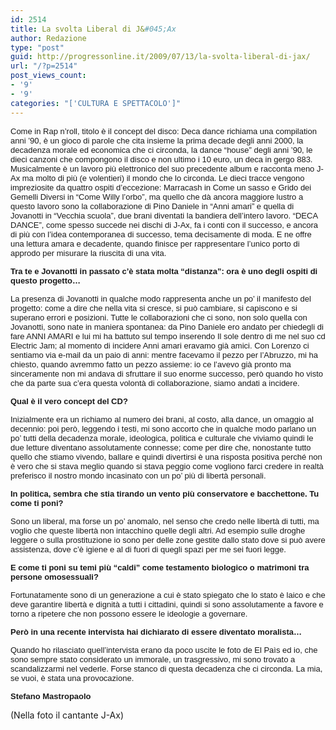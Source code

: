 ```yaml
---
id: 2514
title: La svolta Liberal di J&#045;Ax
author: Redazione
type: "post"
guid: http://progressonline.it/2009/07/13/la-svolta-liberal-di-jax/
url: "/?p=2514"
post_views_count:
- '9'
- '9'
categories: "['CULTURA E SPETTACOLO']"
---
```


<font face="Tahoma, sans-serif"><font size="2">Come in Rap n’roll, titolo è il concept del disco: Deca dance richiama una compilation anni ’90, è un gioco di parole che cita insieme la prima decade degli anni 2000, la decadenza morale ed economica che ci circonda, la dance “house” degli anni ’90, le dieci canzoni che compongono il disco e non ultimo i 10 euro, un deca in gergo 883. Musicalmente è un lavoro più elettronico del suo precedente album e racconta meno J-Ax ma molto di più (e volentieri) il mondo che lo circonda. Le dieci tracce vengono impreziosite da quattro ospiti d’eccezione: Marracash in Come un sasso e Grido dei Gemelli Diversi in “Come Willy l’orbo”, ma quello che dà ancora maggiore lustro a questo lavoro sono la collaborazione di Pino Daniele in “Anni amari” e quella di Jovanotti in “Vecchia scuola”, due brani diventati la bandiera dell’intero lavoro. “DECA DANCE”, come spesso succede nei dischi di J-Ax, fa i conti con il successo, e ancora di più con l’idea contemporanea di successo, tema decisamente di moda. E ne offre una lettura amara e decadente, quando finisce per rappresentare l’unico porto di approdo per misurare la riuscita di una vita.</font></font>

<font face="Tahoma, sans-serif"><font size="2">**Tra te e Jovanotti in passato c’è stata molta “distanza”: ora è uno degli ospiti di questo progetto…**</font></font>

<font face="Tahoma, sans-serif"><font size="2"><span style="font-weight: normal">La presenza di Jovanotti in qualche modo rappresenta anche un po’ il manifesto del progetto: come a dire che nella vita si cresce, si può cambiare, si capiscono e si superano errori e posizioni. Tutte le collaborazioni che ci sono, non solo quella con Jovanotti, sono nate in maniera spontanea: da Pino Daniele ero andato per chiedegli di fare ANNI AMARI e lui mi ha battuto sul tempo inserendo </span></font></font>**<font face="Tahoma, sans-serif"><font size="2"><span style="font-weight: normal">Il sole dentro di me</span></font></font>**<font face="Tahoma, sans-serif"><font size="2"><span style="font-weight: normal"> nel suo cd Electric Jam; al momento di incidere Anni amari eravamo già amici. Con Lorenzo ci sentiamo via e-mail da un paio di anni: mentre facevamo il pezzo per l’Abruzzo, mi ha chiesto, quando avremmo fatto un pezzo assieme: io ce l’avevo già pronto ma sinceramente non mi andava di sfruttare il suo enorme successo, però quando ho visto che da parte sua c’era questa volontà di collaborazione, siamo andati a incidere.</span></font></font>

<font face="Tahoma, sans-serif"><font size="2"><span style="font-weight: normal">**Qual è il vero concept del CD?**</span></font></font>

<font face="Tahoma, sans-serif"><font size="2">Inizialmente era un richiamo al numero dei brani, al costo, alla dance, un omaggio al decennio: poi però, leggendo i testi, mi sono accorto che in qualche modo parlano un po’ tutti della decadenza morale, ideologica, politica e culturale che viviamo quindi le due letture diventano assolutamente connesse; come per dire che, nonostante tutto quello che stiamo vivendo, ballare e quindi divertirsi è una risposta positiva perché non è vero che si stava meglio quando si stava peggio come vogliono farci credere in realtà preferisco il nostro mondo incasinato con un po’ più di libertà personali.</font></font>

<font face="Tahoma, sans-serif"><font size="2">**In politica, sembra che stia tirando un vento più conservatore e bacchettone. Tu come ti poni?**</font></font>

<font face="Tahoma, sans-serif"><font size="2">Sono un liberal, ma forse un po’ anomalo, nel senso che credo nelle libertà di tutti, ma voglio che queste libertà non intacchino quelle degli altri. Ad esempio sulle droghe leggere o sulla prostituzione io sono per delle zone gestite dallo stato dove si può avere assistenza, dove c’è igiene e al di fuori di quegli spazi per me sei fuori legge. </font></font>

<font face="Tahoma, sans-serif"><font size="2">**E come ti poni su temi più “caldi” come testamento biologico o matrimoni tra persone omosessuali?** </font></font>

<font face="Tahoma, sans-serif"><font size="2">Fortunatamente sono di un generazione a cui è stato spiegato che lo stato è laico e che deve garantire libertà e dignità a tutti i cittadini, quindi si sono assolutamente a favore e torno a ripetere che non possono essere le ideologie a governare.</font></font>

<font face="Tahoma, sans-serif"><font size="2">**Però in una recente intervista hai dichiarato di essere diventato moralista…**</font></font>

<font face="Tahoma, sans-serif"><font size="2">Quando ho rilasciato quell’intervista erano da poco uscite le foto de El Paìs ed io, che sono sempre stato considerato un immorale, un trasgressivo, mi sono trovato a scandalizzarmi nel vederle. Forse stanco di questa decadenza che ci circonda. La mia, se vuoi, è stata una provocazione.</font></font>

<font face="Tahoma, sans-serif"><font size="2">**Stefano Mastropaolo**</font></font>

(Nella foto il cantante J-Ax)